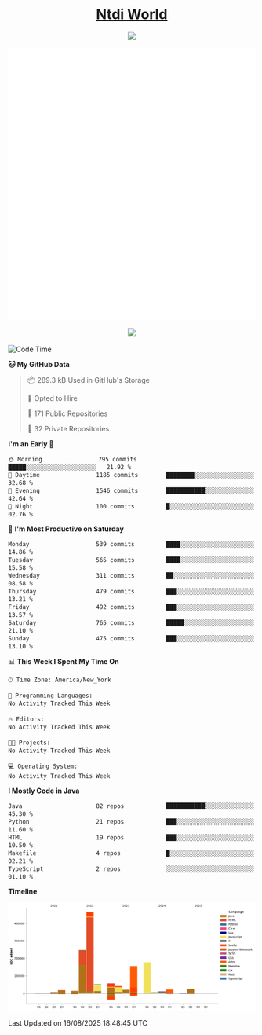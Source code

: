 <h1 align="center"><a href="https://www.ntdi.world">Ntdi World</a></h1>
<p align="center">
  <a href="https://github.com/n-tdi"><img src="https://readme-typing-svg.herokuapp.com?lines=FullStack+Developer;Web+Developer;Open-Source+Enthusiast;Java+Developer;Spigot-API%20Developer;&center=true&width=500&height=50"></a>
</p>

<div align="center">
  <img src="/github-metrics.svg"></img>
  
  <img src="https://komarev.com/ghpvc/?username=n-tdi&color=green"></img>
</div>

<!-- May use later.. idk -->
<!-- <a href="http://www.github.com/n-tdi"><img src="https://github-readme-stats.vercel.app/api?username=n-tdi&show_icons=true&hide=&count_private=true&title_color=0891b2&text_color=ffffff&icon_color=0891b2&bg_color=1c1917&hide_border=true&show_icons=true" alt="n-tdi's GitHub stats" /></a> -->

<!--START_SECTION:waka-->
![Code Time](http://img.shields.io/badge/Code%20Time-324%20hrs%2046%20mins-blue)

**🐱 My GitHub Data** 

> 📦 289.3 kB Used in GitHub's Storage 
 > 
> 💼 Opted to Hire
 > 
> 📜 171 Public Repositories 
 > 
> 🔑 32 Private Repositories 
 > 
**I'm an Early 🐤** 

```text
🌞 Morning                795 commits         █████░░░░░░░░░░░░░░░░░░░░   21.92 % 
🌆 Daytime                1185 commits        ████████░░░░░░░░░░░░░░░░░   32.68 % 
🌃 Evening                1546 commits        ███████████░░░░░░░░░░░░░░   42.64 % 
🌙 Night                  100 commits         █░░░░░░░░░░░░░░░░░░░░░░░░   02.76 % 
```
📅 **I'm Most Productive on Saturday** 

```text
Monday                   539 commits         ████░░░░░░░░░░░░░░░░░░░░░   14.86 % 
Tuesday                  565 commits         ████░░░░░░░░░░░░░░░░░░░░░   15.58 % 
Wednesday                311 commits         ██░░░░░░░░░░░░░░░░░░░░░░░   08.58 % 
Thursday                 479 commits         ███░░░░░░░░░░░░░░░░░░░░░░   13.21 % 
Friday                   492 commits         ███░░░░░░░░░░░░░░░░░░░░░░   13.57 % 
Saturday                 765 commits         █████░░░░░░░░░░░░░░░░░░░░   21.10 % 
Sunday                   475 commits         ███░░░░░░░░░░░░░░░░░░░░░░   13.10 % 
```


📊 **This Week I Spent My Time On** 

```text
🕑︎ Time Zone: America/New_York

💬 Programming Languages: 
No Activity Tracked This Week

🔥 Editors: 
No Activity Tracked This Week

🐱‍💻 Projects: 
No Activity Tracked This Week

💻 Operating System: 
No Activity Tracked This Week
```

**I Mostly Code in Java** 

```text
Java                     82 repos            ███████████░░░░░░░░░░░░░░   45.30 % 
Python                   21 repos            ███░░░░░░░░░░░░░░░░░░░░░░   11.60 % 
HTML                     19 repos            ███░░░░░░░░░░░░░░░░░░░░░░   10.50 % 
Makefile                 4 repos             █░░░░░░░░░░░░░░░░░░░░░░░░   02.21 % 
TypeScript               2 repos             ░░░░░░░░░░░░░░░░░░░░░░░░░   01.10 % 
```



**Timeline**

![Lines of Code chart](https://raw.githubusercontent.com/n-tdi/n-tdi/main/assets/bar_graph.png)


 Last Updated on 16/08/2025 18:48:45 UTC
<!--END_SECTION:waka-->
